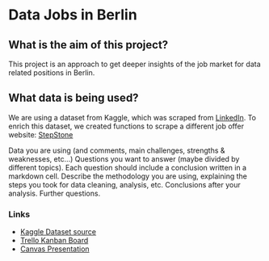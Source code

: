 # Data Jobs in Berlin
## What is the aim of this project?
This project is an approach to get deeper insights of the job market for data related positions in Berlin. 

## What data is being used? 
We are using a dataset from Kaggle, which was scraped from [LinkedIn](https://www.linkedin.com/). To enrich this dataset, we created functions to scrape a different job offer website: [StepStone](https://www.stepstone.de/)

Data you are using (and comments, main challenges, strengths & weaknesses, etc…)
Questions you want to answer (maybe divided by different topics). Each question should include a conclusion written in a markdown cell.
Describe the methodology you are using, explaining the steps you took for data cleaning, analysis, etc.
Conclusions after your analysis.
Further questions.

### Links
* [Kaggle Dataset source](https://www.kaggle.com/code/wilomentena/summary-statistics-of-data-job-market-berlin)
* [Trello Kanban Board](https://trello.com/invite/b/678e33ab8dc2c7e6472da607/ATTIf33550f1dfa9377e62d1496d3f87a046CC431176/joice-tim)
* [Canvas Presentation](https://www.canva.com/design/DAGdACDZDM0/DLB9uzppSs3N2uHiWIeKYw/edit?utm_content=DAGdACDZDM0&utm_campaign=designshare&utm_medium=link2&utm_source=sharebutton)
